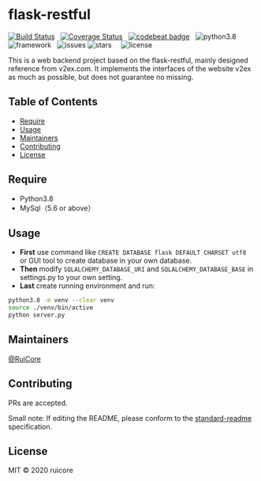 # flask-restful

[![Build Status](https://travis-ci.com/RuiCoreSci/flask-restful.svg?branch=master)](https://travis-ci.com/RuiCoreSci/flask-restful) &nbsp; [![Coverage Status](https://coveralls.io/repos/github/RuiCoreSci/flask-restful/badge.svg?branch=master)](https://coveralls.io/github/RuiCoreSci/flask-restful?branch=master) &nbsp; [![codebeat badge](https://codebeat.co/badges/2c118356-0bab-4888-87a1-43acc91e9c72)](https://codebeat.co/projects/github-com-ruicoresci-flask-restful-master) &nbsp; ![python3.8](https://img.shields.io/badge/language-python3.8-blue.svg) &nbsp; ![framework](https://img.shields.io/badge/framework-flask--restful-blue) &nbsp; ![issues](https://img.shields.io/github/issues/RuiCoreSci/flask-restful) ![stars](https://img.shields.io/github/stars/RuiCoreSci/flask-restful) &nbsp; &nbsp; ![license](https://img.shields.io/github/license/RuiCoreSci/flask-restful)

This is a web backend project based on the flask-restful, mainly designed reference from v2ex.com. 
It implements the interfaces of the website v2ex as much as possible, but does not guarantee no missing.

## Table of Contents
- [Require](#require)
- [Usage](#usage)
- [Maintainers](#maintainers)
- [Contributing](#contributing)
- [License](#license)

## Require

* Python3.8
* MySql（5.6 or above）

## Usage

* **First** use command like ```CREATE DATABASE flask DEFAULT CHARSET utf8 ``` or GUI tool to create database in your own database.
* **Then** modify ```SQLALCHEMY_DATABASE_URI``` and ```SQLALCHEMY_DATABASE_BASE``` in settings.py to your own setting.
* **Last** create running environment and run:
```sh
python3.8 -m venv --clear venv
source ./venv/bin/active
python server.py
```

## Maintainers

[@RuiCore](https://github.com/ruicore)

## Contributing

PRs are accepted.

Small note: If editing the README, please conform to the [standard-readme](https://github.com/RichardLitt/standard-readme) specification.

## License

MIT © 2020 ruicore
